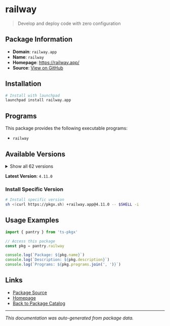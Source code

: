 # railway

> Develop and deploy code with zero configuration

## Package Information

- **Domain**: `railway.app`
- **Name**: `railway`
- **Homepage**: https://railway.app/
- **Source**: [View on GitHub](https://github.com/pkgxdev/pantry/tree/main/projects/railway.app/package.yml)

## Installation

```bash
# Install with launchpad
launchpad install railway.app
```

## Programs

This package provides the following executable programs:

- `railway`

## Available Versions

<details>
<summary>Show all 62 versions</summary>

- `4.11.0`, `4.10.0`, `4.9.0`, `4.8.0`, `4.7.3`
- `4.6.3`, `4.6.1`, `4.6.0`, `4.5.6`, `4.5.5`
- `4.5.4`, `4.5.3`, `4.5.2`, `4.5.1`, `4.5.0`
- `4.4.1`, `4.4.0`, `4.3.0`, `4.2.0`, `4.1.0`
- `4.0.1`, `4.0.0`, `3.23.0`, `3.22.2`, `3.22.0`
- `3.21.0`, `3.20.2`, `3.20.1`, `3.20.0`, `3.19.1`
- `3.19.0`, `3.18.0`, `3.17.10`, `3.17.9`, `3.17.8`
- `3.17.7`, `3.17.6`, `3.17.1`, `3.17.0`, `3.15.3`
- `3.15.2`, `3.15.1`, `3.14.1`, `3.14.0`, `3.13.0`
- `3.12.2`, `3.12.1`, `3.12.0`, `3.11.4`, `3.11.2`
- `3.11.1`, `3.11.0`, `3.10.0`, `3.9.3`, `3.9.0`
- `3.8.2`, `3.8.1`, `3.8.0`, `3.7.2`, `3.7.0`
- `3.6.0`, `3.5.2`

</details>

**Latest Version**: `4.11.0`

### Install Specific Version

```bash
# Install specific version
sh <(curl https://pkgx.sh) +railway.app@4.11.0 -- $SHELL -i
```

## Usage Examples

```typescript
import { pantry } from 'ts-pkgx'

// Access this package
const pkg = pantry.railway

console.log(`Package: ${pkg.name}`)
console.log(`Description: ${pkg.description}`)
console.log(`Programs: ${pkg.programs.join(', ')}`)
```

## Links

- [Package Source](https://github.com/pkgxdev/pantry/tree/main/projects/railway.app/package.yml)
- [Homepage](https://railway.app/)
- [Back to Package Catalog](../../package-catalog.md)

---

*This documentation was auto-generated from package data.*
